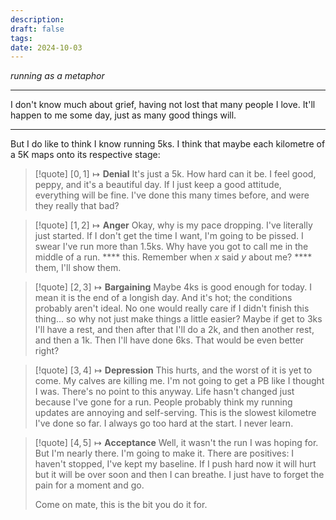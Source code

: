 ```yaml
---
description: 
draft: false
tags: 
date: 2024-10-03
---
```

*running as a metaphor*

---
I don't know much about grief, having not lost that many people I love. It'll happen to me some day, just as many good things will.

---
But I do like to think I know running 5ks. I think that maybe each kilometre of a 5K maps onto its respective stage:

> [!quote] $[0,1] \longmapsto \textbf{Denial}$
>It's just a 5k. How hard can it be. I feel good, peppy, and it's a beautiful day. If I just keep a good attitude, everything will be fine. I've done this many times before, and were they really that bad?

>[!quote] $[1,2] \longmapsto \textbf{Anger}$
> Okay, why is my pace dropping. I've literally just started. If I don't get the time I want, I'm going to be pissed. I swear I've run more than 1.5ks. Why have you got to call me in the middle of a run. \*\*\*\* this. Remember when $x$ said $y$ about me? \*\*\*\* them, I'll show them.

> [!quote] $[2, 3] \longmapsto \textbf{Bargaining}$
> Maybe 4ks is good enough for today. I mean it is the end of a longish day. And it's hot; the conditions probably aren't ideal. No one would really care if I didn't finish this thing... so why not just make things a little easier? Maybe if get to 3ks I'll have a rest, and then after that I'll do a 2k, and then another rest, and then a 1k. Then I'll have done 6ks. That would be even better right?

> [!quote] $[3, 4] \longmapsto \textbf{Depression}$
> This hurts, and the worst of it is yet to come. My calves are killing me. I'm not going to get a PB like I thought I was. There's no point to this anyway. Life hasn't changed just because I've gone for a run. People probably think my running updates are annoying and self-serving. This is the slowest kilometre I've done so far. I always go too hard at the start. I never learn.

> [!quote] $[4, 5] \longmapsto \textbf{Acceptance}$
> Well, it wasn't the run I was hoping for. But I'm nearly there. I'm going to make it. There are positives: I haven't stopped, I've kept my baseline. If I push hard now it will hurt but it will be over soon and then I can breathe. I just have to forget the pain for a moment and go. 
> 
> Come on mate, this is the bit you do it for.
